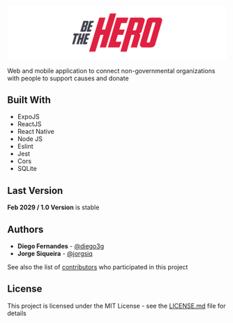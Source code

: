 ![](header2.png)

Web and mobile application to connect non-governmental organizations with people to support causes and donate

## Built With
* ExpoJS
* ReactJS
* React Native
* Node JS
* Eslint
* Jest
* Cors
* SQLite

## Last Version

**Feb 2029 / 1.0 Version** is stable

## Authors
* **Diego Fernandes** - [@diego3g](https://github.com/diego3g)
* **Jorge Siqueira** - [@jorgsiq](https://github.com/jorgsiq)

See also the list of [contributors](https://github.com/jorgsiq/be-the-hero/graphs/contributors) who participated in this project

## License

This project is licensed under the MIT License - see the [LICENSE.md](LICENSE.md) file for details
